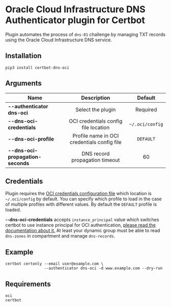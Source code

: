 # Oracle Cloud Infrastructure DNS Authenticator plugin for Certbot

Plugin automates the process of `dns-01` challenge by managing TXT records
using the Oracle Cloud Infrastructure DNS service.

## Installation

```shell
pip3 install certbot-dns-oci
```

## Arguments

| Name        | Description | Default |
| ------------- |:-------------:| :-------------: |
| **--authenticator dns-oci** | Select the plugin |Required|
| **--dns-oci-credentials** | OCI credentials config file location |`~/.oci/config`|
| **--dns-oci-profile** | Profile name in OCI credentials config file |`DEFAULT`|
| **--dns-oci-propagation-seconds** | DNS record propagation timeout |60|

## Credentials
Plugin requires the
[OCI credentials configuration file](https://docs.oracle.com/en-us/iaas/Content/API/Concepts/sdkconfig.htm)
which location is `~/.oci/config` by default. You can specify which profile
to load in the case of multiple profiles with different values. By default
the `DEFAULT` profile is loaded.

**--dns-oci-credentials** accepts `instance_principal` value which
switches certbot to use instance principal for OCI authentication,
[please read the documentation about it.](https://docs.oracle.com/en-us/iaas/Content/Identity/Tasks/callingservicesfrominstances.htm)
At least your dynamic group must be able to read `dns-zones` in
compartment and manage `dns-records`.
## Example

```shell
certbot certonly --email user@example.com \
                 --authenticator dns-oci -d www.example.com --dry-run
```

## Requirements
```
oci
certbot
```